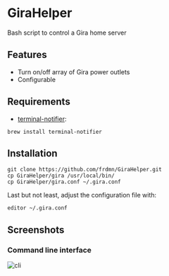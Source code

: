 GiraHelper
==========

Bash script to control a Gira home server

## Features

* Turn on/off array of Gira power outlets
* Configurable

## Requirements

* [terminal-notifier](https://github.com/alloy/terminal-notifier):

```shell
brew install terminal-notifier
```

## Installation

```shell
git clone https://github.com/frdmn/GiraHelper.git
cp GiraHelper/gira /usr/local/bin/
cp GiraHelper/gira.conf ~/.gira.conf
```

Last but not least, adjust the configuration file with:

```shell
editor ~/.gira.conf
```

## Screenshots

### Command line interface

![cli](http://up.frd.mn/FNP6b.png)
